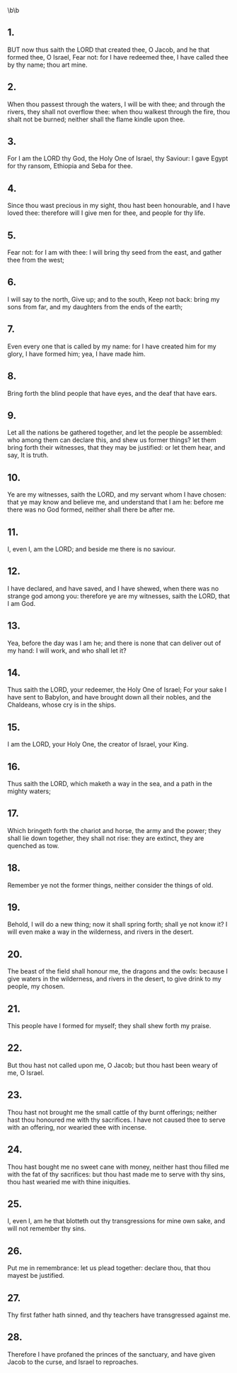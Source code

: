 \b\b
## 1.
BUT now thus saith the LORD that created thee, O Jacob, and he that formed thee, O Israel, Fear not: for I have redeemed thee, I have called thee by thy name; thou art mine.
## 2.
When thou passest through the waters, I will be with thee; and through the rivers, they shall not overflow thee: when thou walkest through the fire, thou shalt not be burned; neither shall the flame kindle upon thee.
## 3.
For I am the LORD thy God, the Holy One of Israel, thy Saviour: I gave Egypt for thy ransom, Ethiopia and Seba for thee.
## 4.
Since thou wast precious in my sight, thou hast been honourable, and I have loved thee: therefore will I give men for thee, and people for thy life.
## 5.
Fear not: for I am with thee: I will bring thy seed from the east, and gather thee from the west;
## 6.
I will say to the north, Give up; and to the south, Keep not back: bring my sons from far, and my daughters from the ends of the earth;
## 7.
Even every one that is called by my name: for I have created him for my glory, I have formed him; yea, I have made him.
## 8.
Bring forth the blind people that have eyes, and the deaf that have ears.
## 9.
Let all the nations be gathered together, and let the people be assembled: who among them can declare this, and shew us former things?  let them bring forth their witnesses, that they may be justified: or let them hear, and say, It is truth.
## 10.
Ye are my witnesses, saith the LORD, and my servant whom I have chosen: that ye may know and believe me, and understand that I am he: before me there was no God formed, neither shall there be after me.
## 11.
I, even I, am the LORD; and beside me there is no saviour.
## 12.
I have declared, and have saved, and I have shewed, when there was no strange god among you: therefore ye are my witnesses, saith the LORD, that I am God.
## 13.
Yea, before the day was I am he; and there is none that can deliver out of my hand: I will work, and who shall let it?
## 14.
Thus saith the LORD, your redeemer, the Holy One of Israel; For your sake I have sent to Babylon, and have brought down all their nobles, and the Chaldeans, whose cry is in the ships.
## 15.
I am the LORD, your Holy One, the creator of Israel, your King.
## 16.
Thus saith the LORD, which maketh a way in the sea, and a path in the mighty waters;
## 17.
Which bringeth forth the chariot and horse, the army and the power; they shall lie down together, they shall not rise: they are extinct, they are quenched as tow.
## 18.
Remember ye not the former things, neither consider the things of old.
## 19.
Behold, I will do a new thing; now it shall spring forth; shall ye not know it?  I will even make a way in the wilderness, and rivers in the desert.
## 20.
The beast of the field shall honour me, the dragons and the owls: because I give waters in the wilderness, and rivers in the desert, to give drink to my people, my chosen.
## 21.
This people have I formed for myself; they shall shew forth my praise.
## 22.
But thou hast not called upon me, O Jacob; but thou hast been weary of me, O Israel.
## 23.
Thou hast not brought me the small cattle of thy burnt offerings; neither hast thou honoured me with thy sacrifices.  I have not caused thee to serve with an offering, nor wearied thee with incense.
## 24.
Thou hast bought me no sweet cane with money, neither hast thou filled me with the fat of thy sacrifices: but thou hast made me to serve with thy sins, thou hast wearied me with thine iniquities.
## 25.
I, even I, am he that blotteth out thy transgressions for mine own sake, and will not remember thy sins.
## 26.
Put me in remembrance: let us plead together: declare thou, that thou mayest be justified.
## 27.
Thy first father hath sinned, and thy teachers have transgressed against me.
## 28.
Therefore I have profaned the princes of the sanctuary, and have given Jacob to the curse, and Israel to reproaches.
